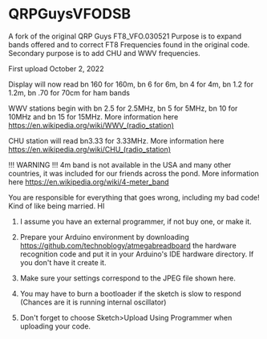 # QRPGuysVFODSB
A fork of the original QRP Guys FT8_VFO.030521
Purpose is to expand bands offered and  to correct FT8 Frequencies found in the original code.
Secondary purpose is to add CHU and WWV frequencies.

First upload October 2, 2022

Display will now read bn 160 for 160m, bn 6 for 6m, bn 4 for 4m, bn 1.2 for 1.2m, bn .70 for 70cm for ham bands

WWV stations begin with bn 2.5 for 2.5MHz, bn 5 for 5MHz, bn 10 for 10MHz and bn 15 for 15MHz. More information here https://en.wikipedia.org/wiki/WWV_(radio_station)

CHU station will read bn3.33 for 3.33MHz. More information here https://en.wikipedia.org/wiki/CHU_(radio_station)

!!! WARNING !!!  4m band is not available in the USA and many other countries, it was included for our friends across the pond. More information here https://en.wikipedia.org/wiki/4-meter_band

You are responsible for everything that goes wrong, including my bad code! Kind of like being married. HI

1. I assume you have an external programmer, if not buy one, or make it.

2. Prepare your Arduino environment by downloading https://github.com/technoblogy/atmegabreadboard the hardware recognition code and put it in your Arduino's IDE hardware directory. If you don't have it create it.

3. Make sure your settings correspond to the JPEG file shown here.

4. You may have to burn a bootloader if the sketch is slow to respond (Chances are it is running internal oscillator)

5. Don't forget to choose Sketch>Upload Using Programmer when uploading your code.

